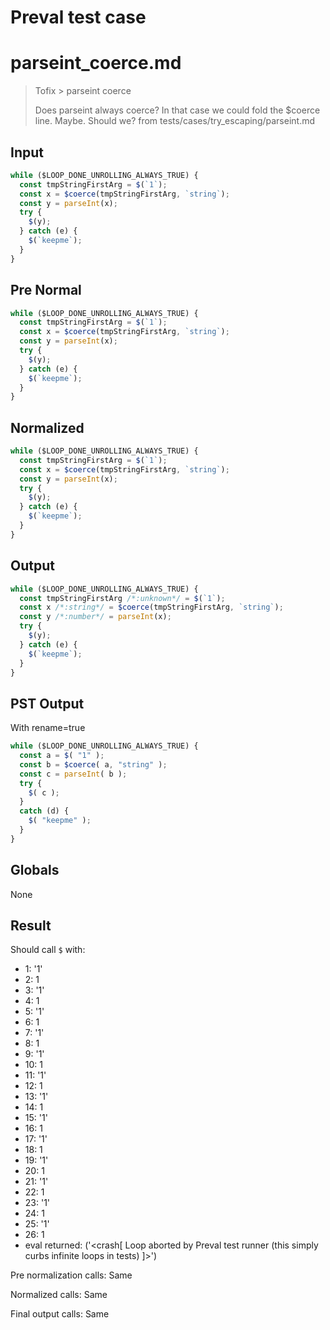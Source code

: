 # Preval test case

# parseint_coerce.md

> Tofix > parseint coerce
>
> Does parseint always coerce? In that case we could fold the $coerce line. Maybe. Should we?
> from tests/cases/try_escaping/parseint.md

## Input

`````js filename=intro
while ($LOOP_DONE_UNROLLING_ALWAYS_TRUE) {
  const tmpStringFirstArg = $(`1`);
  const x = $coerce(tmpStringFirstArg, `string`);
  const y = parseInt(x);
  try {
    $(y);
  } catch (e) {
    $(`keepme`);
  }
}
`````

## Pre Normal


`````js filename=intro
while ($LOOP_DONE_UNROLLING_ALWAYS_TRUE) {
  const tmpStringFirstArg = $(`1`);
  const x = $coerce(tmpStringFirstArg, `string`);
  const y = parseInt(x);
  try {
    $(y);
  } catch (e) {
    $(`keepme`);
  }
}
`````

## Normalized


`````js filename=intro
while ($LOOP_DONE_UNROLLING_ALWAYS_TRUE) {
  const tmpStringFirstArg = $(`1`);
  const x = $coerce(tmpStringFirstArg, `string`);
  const y = parseInt(x);
  try {
    $(y);
  } catch (e) {
    $(`keepme`);
  }
}
`````

## Output


`````js filename=intro
while ($LOOP_DONE_UNROLLING_ALWAYS_TRUE) {
  const tmpStringFirstArg /*:unknown*/ = $(`1`);
  const x /*:string*/ = $coerce(tmpStringFirstArg, `string`);
  const y /*:number*/ = parseInt(x);
  try {
    $(y);
  } catch (e) {
    $(`keepme`);
  }
}
`````

## PST Output

With rename=true

`````js filename=intro
while ($LOOP_DONE_UNROLLING_ALWAYS_TRUE) {
  const a = $( "1" );
  const b = $coerce( a, "string" );
  const c = parseInt( b );
  try {
    $( c );
  }
  catch (d) {
    $( "keepme" );
  }
}
`````

## Globals

None

## Result

Should call `$` with:
 - 1: '1'
 - 2: 1
 - 3: '1'
 - 4: 1
 - 5: '1'
 - 6: 1
 - 7: '1'
 - 8: 1
 - 9: '1'
 - 10: 1
 - 11: '1'
 - 12: 1
 - 13: '1'
 - 14: 1
 - 15: '1'
 - 16: 1
 - 17: '1'
 - 18: 1
 - 19: '1'
 - 20: 1
 - 21: '1'
 - 22: 1
 - 23: '1'
 - 24: 1
 - 25: '1'
 - 26: 1
 - eval returned: ('<crash[ Loop aborted by Preval test runner (this simply curbs infinite loops in tests) ]>')

Pre normalization calls: Same

Normalized calls: Same

Final output calls: Same
